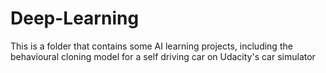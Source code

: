 # Deep-Learning
This is a folder that contains some AI learning projects, including the behavioural cloning model for a self driving car on Udacity's car simulator

